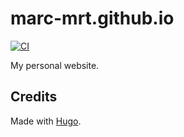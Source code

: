 # marc-mrt.github.io

[![CI](https://github.com/marc-mrt/marc-mrt.github.io/actions/workflows/main.yml/badge.svg)](https://github.com/marc-mrt/marc-mrt.github.io/actions/workflows/main.yml)

My personal website.

## Credits

Made with [Hugo](https://gohugo.io).
